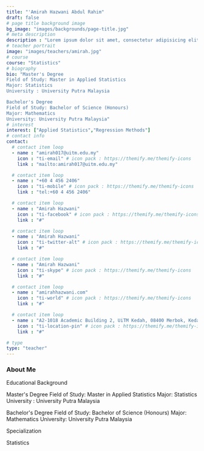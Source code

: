 ```yaml
---
title: "'Amirah Hazwani Abdul Rahim"
draft: false
# page title background image
bg_image: "images/backgrounds/page-title.jpg"
# meta description
description : "Lorem ipsum dolor sit amet, consectetur adipisicing elit, sed do eiusmod tempor incididunt ut labore. dolore magna aliqua. Ut enim ad minim veniam, quis nostrud."
# teacher portrait
image: "images/teachers/amirah.jpg"
# course
course: "Statistics"
# biography
bio: "Master's Degree
Field of Study: Master in Applied Statistics
Major: Statistics
University : University Putra Malaysia

Bachelor's Degree
Field of Study: Bachelor of Science (Honours)
Major: Mathematics
University: University Putra Malaysia"
# interest
interest: ["Applied Statistics","Regression Methods"]
# contact info
contact:
  # contact item loop
  - name : "amirah017@uitm.edu.my"
    icon : "ti-email" # icon pack : https://themify.me/themify-icons
    link : "mailto:amirah017@uitm.edu.my"

  # contact item loop
  - name : "+60 4 456 2406"
    icon : "ti-mobile" # icon pack : https://themify.me/themify-icons
    link : "tel:+60 4 456 2406"

  # contact item loop
  - name : "Amirah Hazwani"
    icon : "ti-facebook" # icon pack : https://themify.me/themify-icons
    link : "#"

  # contact item loop
  - name : "Amirah Hazwani"
    icon : "ti-twitter-alt" # icon pack : https://themify.me/themify-icons
    link : "#"

  # contact item loop
  - name : "Amirah Hazwani"
    icon : "ti-skype" # icon pack : https://themify.me/themify-icons
    link : "#"

  # contact item loop
  - name : "amirahhazwani.com"
    icon : "ti-world" # icon pack : https://themify.me/themify-icons
    link : "#"

  # contact item loop
  - name : "A2-1018 Academic Building 2, UiTM Kedah, 08400 Merbok, Kedah"
    icon : "ti-location-pin" # icon pack : https://themify.me/themify-icons
    link : "#"

# type
type: "teacher"
---
```


### About Me

Educational Background

Master's Degree
Field of Study: Master in Applied Statistics
Major: Statistics
University : University Putra Malaysia

Bachelor's Degree
Field of Study: Bachelor of Science (Honours)
Major: Mathematics
University: University Putra Malaysia

Specialization

Statistics

